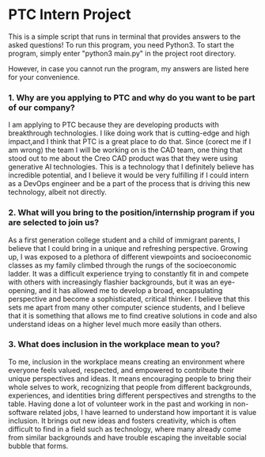# PTC Intern Project
This is a simple script that runs in terminal that provides answers to the asked questions!
To run this program, you need Python3. To start the program, simply enter "python3 main.py" in the project root directory.

However, in case you cannot run the program, my answers are listed here for your convenience.

### 1. Why are you applying to PTC and why do you want to be part of our company?

I am applying to PTC because they are developing products with breakthrough technologies. I like doing work that is cutting-edge and high impact,and I think that PTC is a great place to do that. Since (corect me if I am wrong) the team I will be working on is the CAD team, one thing that stood out to me about the Creo CAD product was that they were using generative AI technologies. This is a technology that I definitely believe has incredible potential, and I believe it would be very fulfilling if I could intern as a DevOps engineer and be a part of the process that is driving this new technology, albeit not directly.

### 2. What will you bring to the position/internship program if you are selected to join us?

As a first generation college student and a child of immigrant parents, I believe that I could bring in a unique and refreshing perspective. Growing up, I was exposed to a plethora of different viewpoints and socioeconomic classes as my family climbed through the rungs of the socioeconomic ladder. It was a difficult experience trying to constantly fit in and compete with others with increasingly flashier backgrounds, but it was an eye-opening, and it has allowed me to develop a broad, encapsulating perspective and become a sophisticated, critical thinker. I believe that this sets me apart from many other computer science students, and I believe that it is something that allows me to find creative solutions in code and also understand ideas on a higher level much more easily than others.

### 3. What does inclusion in the workplace mean to you?

To me, inclusion in the workplace means creating an environment where everyone feels valued, respected, and empowered to contribute their unique perspectives and ideas. It means encouraging people to bring their whole selves to work, recognizing that people from different backgrounds, experiences, and identities bring different perspectives and strengths to the table. Having done a lot of volunteer work in the past and working in non-software related jobs, I have learned to understand how important it is value inclusion. It brings out new ideas and fosters creativity, which is often difficult to find in a field such as technology, where many already come from similar backgrounds and have trouble escaping the inveitable social bubble that forms.
